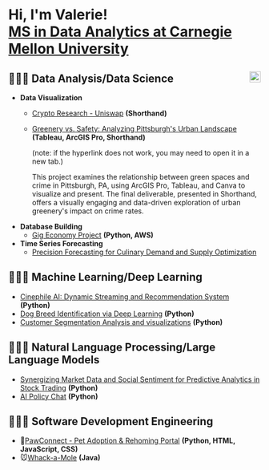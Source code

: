 <h1>Hi, I'm Valerie! <br/><a href="https://www.linkedin.com/in/jiayu-yuan/">MS in Data Analytics at Carnegie Mellon University</a>

[<img align="right" alt="JoshMadakor | LinkedIn" width="22px" src="https://cdn.jsdelivr.net/npm/simple-icons@v3/icons/linkedin.svg" />][linkedin]

[linkedin]: https://www.linkedin.com/in/jiayu-yuan/


<h2>👩🏻‍💻 Data Analysis/Data Science </h2>

- <b>Data Visualization</b>
  - [Crypto Research - Uniswap](https://valerieyuan-case-study-uniswap.shorthandstories.com/crypto-research-uniswap/) **(Shorthand)**
    
  - [Greenery vs. Safety: Analyzing Pittsburgh's Urban Landscape](https://preview.shorthand.com/Dd96hojCGLq1rWr6#group-section-Overview-0CBwLOfhK4) **(Tableau, ArcGIS Pro, Shorthand)**
    
    (note: if the hyperlink does not work, you may need to open it in a new tab.)
    
    This project examines the relationship between green spaces and crime in Pittsburgh, PA, using ArcGIS Pro, Tableau, and Canva to visualize and present. The final deliverable, presented in Shorthand, offers a visually engaging and data-driven exploration of urban greenery's impact on crime rates.
- <b>Database Building</b>
  - [Gig Economy Project](https://github.com/VaLeRiEe37/Gig-Economy-Project/blob/main/Database_InitialCreation) **(Python, AWS)**
- <b>Time Series Forecasting</b>
  - [Precision Forecasting for Culinary Demand and Supply Optimization](https://github.com/VaLeRiEe37/Precision-Forecasting-for-Culinary-Demand-and-Supply-Optimization)

<h2>👩🏻‍💻 Machine Learning/Deep Learning </h2>

  - [Cinephile AI: Dynamic Streaming and Recommendation System](https://github.com/VaLeRiEe37/Movie-Recommender-System/blob/main/README.md) **(Python)**
  - [Dog Breed Identification via Deep Learning](https://github.com/VaLeRiEe37/Dog-Breed-Identification-via-Deep-Learning) **(Python)**
  - [Customer Segmentation Analysis and visualizations](https://github.com/VaLeRiEe37/Customer-Segmentation-Analysis-and-visualizations/blob/main/customer-segmentation-hypothesis-testing-kmeans.ipynb) **(Python)**

<h2>👩🏻‍💻 Natural Language Processing/Large Language Models </h2>

  - [Synergizing Market Data and Social Sentiment for Predictive Analytics in Stock Trading](https://github.com/VaLeRiEe37/NLXLLM-portfolio/blob/main/individual_assignment/Report.pdf) **(Python)**
  - [AI Policy Chat](https://github.com/VaLeRiEe37/AIPolicyChatbot/blob/main/num_epoches%2Bpriming.ipynb) **(Python)**

<h2>👩🏻‍💻 Software Development Engineering </h2>

  - 🐶[PawConnect - Pet Adoption & Rehoming Portal](https://github.com/VaLeRiEe37/SDE/tree/main/PawConnect) **(Python, HTML, JavaScript, CSS)**
  - 🐭[Whack-a-Mole](https://github.com/VaLeRiEe37/SDE/blob/main/Game.java) **(Java)**

